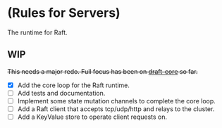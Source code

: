 # (Rules for Servers)
The runtime for Raft. 

## WIP

~~This needs a major redo. Full focus has been on [draft-core](../draft-core) so far.~~

- [x] Add the core loop for the Raft runtime.
- [ ] Add tests and documentation.
- [ ] Implement some state mutation channels to complete the core loop.
- [ ] Add a Raft client that accepts tcp/udp/http and relays to the cluster.
- [ ] Add a KeyValue store to operate client requests on.
